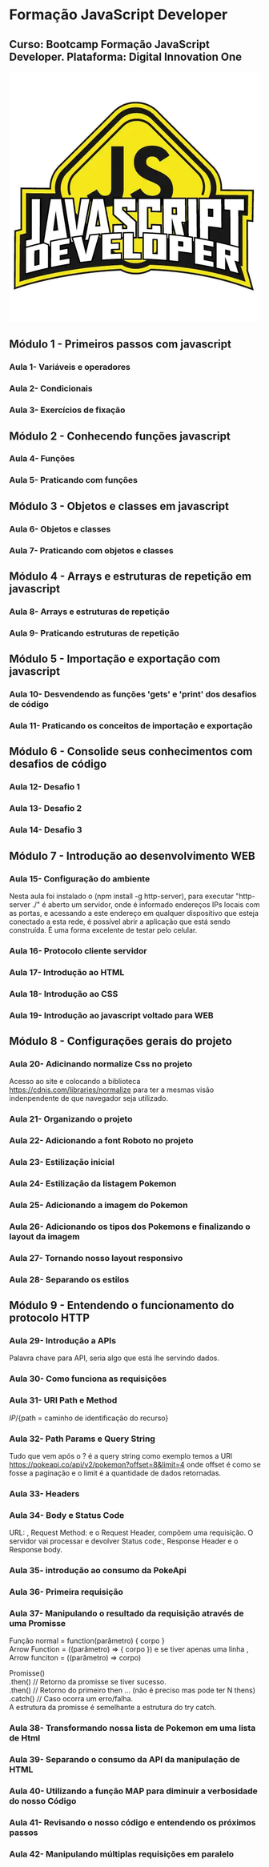 # Formação JavaScript Developer
## Curso: Bootcamp Formação JavaScript Developer. Plataforma: Digital Innovation One
![imagem](/Pokedex/assets/Imagens/Logo_Bootcamp.webp)

## Módulo 1 - Primeiros passos com javascript
### Aula 1- Variáveis e operadores
### Aula 2- Condicionais
### Aula 3- Exercícios de fixação

## Módulo 2 - Conhecendo funções javascript
### Aula 4- Funções
### Aula 5- Praticando com funções

## Módulo 3 - Objetos e classes em javascript
### Aula 6- Objetos e classes
### Aula 7- Praticando com objetos e classes

## Módulo 4 - Arrays e estruturas de repetição em javascript
### Aula 8- Arrays e estruturas de repetição
### Aula 9- Praticando estruturas de repetição

## Módulo 5 - Importação e exportação com javascript
### Aula 10- Desvendendo as funções 'gets' e 'print' dos desafios de código
### Aula 11- Praticando os conceitos de importação e exportação

## Módulo 6 - Consolide seus conhecimentos com desafios de código
### Aula 12- Desafio 1 
### Aula 13- Desafio 2 
### Aula 14- Desafio 3 

## Módulo 7 - Introdução ao desenvolvimento WEB
### Aula 15- Configuração do ambiente
Nesta aula foi instalado o (npm install -g http-server), para executar "http-server ./" é aberto um servidor, onde é informado endereços IPs locais com as portas, e acessando a este endereço em qualquer dispositivo que esteja conectado a esta rede, é possível abrir a aplicação que está sendo construída. É uma forma excelente de testar pelo celular.  
### Aula 16- Protocolo cliente servidor
### Aula 17- Introdução ao HTML
### Aula 18- Introdução ao CSS
### Aula 19- Introdução ao javascript voltado para WEB

## Módulo 8 - Configurações gerais do projeto
### Aula 20- Adicinando normalize Css no projeto
Acesso ao site e colocando a biblioteca  https://cdnjs.com/libraries/normalize para ter a mesmas visão indenpendente de que navegador seja utilizado.
### Aula 21- Organizando o projeto
### Aula 22- Adicionando a font Roboto no projeto
### Aula 23- Estilização inicial
### Aula 24- Estilização da listagem Pokemon
### Aula 25- Adicionando a imagem do Pokemon
### Aula 26- Adicionando os tipos dos Pokemons e finalizando o layout da imagem
### Aula 27- Tornando nosso layout responsivo
### Aula 28- Separando os estilos

## Módulo 9 - Entendendo o funcionamento do protocolo HTTP
### Aula 29- Introdução a APIs
Palavra chave para API, seria algo que está lhe servindo dados.
### Aula 30- Como funciona as requisições
### Aula 31- URl Path e Method
${IP}/${path = caminho de identificação do recurso}
### Aula 32- Path Params e Query String
Tudo que vem após o ? é a query string
como exemplo temos a URl https://pokeapi.co/api/v2/pokemon?offset=8&limit=4
onde offset é como se fosse a paginação e o limit é a quantidade de dados retornadas.
### Aula 33- Headers
### Aula 34- Body e Status Code
URL: , Request Method: e o Request Header, compõem uma requisição. O servidor vai processar e devolver Status code:, Response Header e o Response body.
### Aula 35- introdução ao consumo da PokeApi
### Aula 36- Primeira requisição
### Aula 37- Manipulando o resultado da requisição através de uma Promisse
Função normal  =  function(parâmetro) { corpo }  \
Arrow Function = ((parâmetro) => { corpo }) e se tiver apenas uma linha ,  Arrow funciton = ((parâmetro) => corpo)

Promisse()  \
   .then() // Retorno da promisse se tiver sucesso.  \
   .then() // Retorno do primeiro then ... (não é preciso mas pode ter N thens)  \
   .catch()  // Caso ocorra um erro/falha.  \
A estrutura da promisse é semelhante a estrutura do try catch.
### Aula 38- Transformando nossa lista de Pokemon em uma lista de Html
### Aula 39- Separando o consumo da API da manipulação de HTML
### Aula 40- Utilizando a função MAP para diminuir a verbosidade do nosso Código
### Aula 41- Revisando o nosso código e entendendo os próximos passos
### Aula 42- Manipulando múltiplas requisições em paralelo
